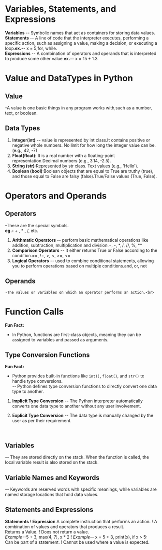 # Variables, Statements, and Expressions
**Variables** -- Symbolic names that act as containers for storing data values.<br>
**Statements** -- A line of code that the interpreter executes, performing a specific action, such as assigning a value, making a decision, or executing a loop.**ex.--** x = 5,for, while.<br> 
**Expressions** -- A combination of operators and operands that is interpreted to produce some other value.**ex.--** x = 15 + 1.3<br>

# Value and DataTypes in Python
## Value
-A value is one basic things in any program works with,such as a number, text, or boolean.
    
## Data Types
1. **Integer(int)** -- value is represented by int class.It contains positive or negative whole numbers. No limit for how long the integer value can be.(e.g., 42, -7)<br>
2. **Float(float)**: It is a real number with a floating-point representation.Decimal numbers (e.g., 3.14, -2.5).<br>
3. **String (str)**:Represented by str class. Text values (e.g., 'Hello').<br>
4. **Boolean (bool)**:Boolean objects that are equal to True are truthy (true), and those equal to False are falsy (false).True/False values (True, False).<br>

# Operators and Operands
## Operators
-These are the special symbols.<br>**eg.-** + , * , /, etc.
1. **Arithmatic Operators** --  perform basic mathematical operations like addition, subtraction, multiplication and division.+, -, *, /, //, %, **<br>
2. **Comparison Operators** -- It either returns True or False according to the condition.==, !=, >, <, >=, <=<br>
3. **Logical Operators** --  used to combine conditional statements, allowing you to perform operations based on multiple conditions.and, or, not<br>
## Operands 
    -The values or variables on which an operator performs an action.<br>

# Function Calls
**Fun Fact:**
   - In Python, functions are first-class objects, meaning they can be assigned to variables and passed as arguments.<br>

## Type Conversion Functions
**Fun Fact:**
   - Python provides built-in functions like `int()`, `float()`, and `str()` to handle type conversions.<br>
 -- Python defines type conversion functions to directly convert one data type to another.<br>
 1. **Implicit Type Conversion** -- The Python interpreter automatically converts one data type to another without any user involvement.<br>

 2. **Explicit Type Conversion** -- The data type is manually changed by the user as per their requirement.
 <br>

 ## Variables
 -- They are stored directly on the stack. When the function is called, the local variable result is also stored on the stack.

## Variable Names and Keywords
-- Keywords are reserved words with specific meanings, while variables are named storage locations that hold data values.<br>

## Statements and Expressions

**Statements**                                  ! **Expression**
A complete instruction that performs an action. ! A combination of values and operators that produces a result.<br>
Returns a Value.                                ! Does not return a value.<br>
*Example*--5 + 3, max(4, 7), x * 2              ! *Example*-- x = 5 + 3, print(x), if x > 5:<br>
Can be part of a statement.                     ! Cannot be used where a value is expected.<br>





